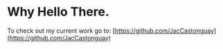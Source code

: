 # Why Hello There.
 To check out my current work go to:
 [https://github.com/JacCastonguay](https://github.com/JacCastonguay)
